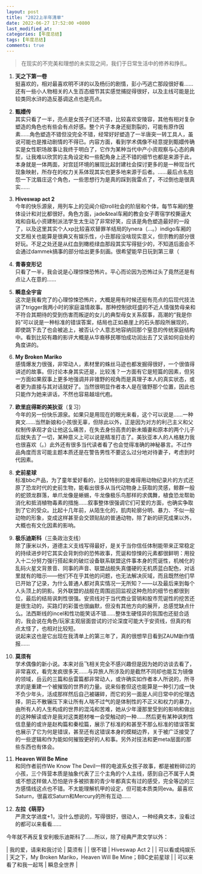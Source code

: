 ```yaml
---
layout: post
title: "2022上半年清单"
date: 2022-06-27 17:52:00 +0800
last_modified_at: 
categories: [年度总结]
tags: [年度总结]
comments: true
---
```


> 在现实的不完美和理想的未实现之间，我们于日常生活中的修养和挣扎。

1. **天之下第一卷** <br/> 挺喜欢的，相对最喜欢明不详的以及杨衍的剧情，彭小丐逃亡那段很好看……还有一些小人物相关的人生百态细节其实感觉捕捉得很好，以及主线可能是比较类同水浒的造反基调这点也是亮点。

2. **甄嬛传** <br/> 其实只看了一半，亮点是女孩子们还不错，比较喜欢安陵容，其他有相对复杂塑造的角色也有些会有点好感。整个片子本身还挺割裂的，可能有原作因素……角色塑造不错但没完全不错，经常好好塑造了一半唐突一转工具人，虽说可能也是推动剧情的不得已。内容方面，看到学术偶像不经意提到甄嬛传确实是女性职场故事让我终于明白了，它作为某种当代中产小资观察与心态的典型，让我难以欣赏的主角设定和一些配角身上还不错的细节也都是来源于此，本身就是一体两面，对宫廷环境的展现比起封建社会探讨更多的是一种现当代现象映射，所存在的权力关系体现其实也更多地来源于后者。……最后点名抱怨一下沈眉庄这个角色，一些思想行为是真的踩到我雷点了，不过倒也是很真实……

3. **Hiveswap act 2** <br/> 今年的快乐源泉，用列车上的见闻介绍troll社会的阶层和个体，每节车厢的整体设计和对比都很好。角色方面，jade&teal车厢的教会女子寄宿学校撕逼大戏和自私小资建制派法学生太生动了非常好笑，应该是角色塑造最好的一段了，以及这里其实个人xp比较喜欢替罪羊结局的lynera（…。）indigo车厢的文艺相关也能算是很典又有娱乐性，小丑那段没啥现实意义，但宗教的部分很好玩。不足之处还是从红血到橄榄绿血那段其实写得挺少的，不知道后面会不会通过dammek搞事的部分给出更多刻画。很希望能早日玩到第三章（

4. **青春变形记** <br/> 只看了一半，我会说是心理惊悚恐怖片。平心而论因为恐怖过头了竟然还是有点让人在意的……

5. **瞬息全宇宙** <br/> 这次是我看完了的心理惊悚恐怖片，大概是用有时候还挺有亮点的后现代技法讲了trigger我两小时的家庭温情故事。那种控制欲旺盛的不近人情强势母亲和不符合其期待的受到伤害而叛逆的女儿的典型母女关系叙事，高潮的“我是你妈”可以说是一种标准的错误答案，结局也正如悬崖上的石头那段所展现的，即使跳下去了也会被追上，被否认个人意志地容纳回那个窒息的传统家庭结构中。看到比较有趣的影评大概是从华裔移民哪怕成功润出去了又该如何自处的角度讲的。

6. **My Broken Mariko** <br/> 感情爆发力很强，非常动人，素材里的蛛丝马迹也都发掘得很好，一个很值得讲述的故事。但讨论本身其实还是，比较浅？一方面有它是短篇的因素，但另一方面如果叙事上更多地强调并非锥野的视角而是真理子本人的真实状态，或者更为直接与其对话就好了。当然很明显作者本人是在锥野那个位置，因此也只能作为她来讲话，不然也容易越俎代庖。

7. **欧里庇得斯的美狄亚**（复习） <br/> 今年的另一份快乐源泉。如果只是用现在的眼光来看，这个可以说是……一种爽文……当然新娘和小孩很无辜，但除此以外，正是因为对方的利己主义和父权制传承观才会让他这么痛苦，在失去身份高贵的新未婚妻和原本的两个儿子后就失去了一切，某种意义上可以说是精准打击了。美狄亚本人的人格魅力我也很喜欢（。）此外还有很多当代读者看了也会觉得准确的神秘暴言。不过作品角度而言可能主题本质还是在警告男性不要这么过分地对待妻子，考虑到时代因素。

8. **史前星球** <br/> 标准bbc产品，为了童年爱好看的，比较特别的是难得用动物纪录片的方式还原了恐龙时代的史前生物，能看出很多从当代动物身上获取的灵感，鲸群一般的蛇颈龙群落，单爪龙像是蜥蜴，牛龙像极乐鸟那样的求偶舞，植食恐龙帮助消化和抵消植物毒素的措施……叙事整体很强调它们可爱的方面，也确实争取到了它的受众。比起十几年前，从陌生化的，肌肉轮廓分明、暴力、不似一般动物的形象，变成这样甚至会交颈贴贴的普通动物，除了新的研究成果以外，大概也有文化因素的影响。

9. **极乐迪斯科**（三条政治支线） <br/> 除了康米以外，道德主义支线写得最好，是关于当你信任体制能带来正常稳定的持续进步时它其实会背刺你的恐怖故事，荒诞和惊悚的元素都很鲜明：用投入十二分努力强行搭起来的破烂设备联系联盟这件事本身的荒诞性，机械化的乱码火星文背景音、同事的声音、联盟战舰失真僵硬的无机质蓝白配色，对话里就有的暗示——他们不在乎其他的问题，也无法解决灰域，而且既然他们早已开始了记录，为什么普通人都对真实情况一无所知？——以及最后来到每个人头顶上的阴影。另外联盟的战舰在周围巡回监视这种危险的细节也都很到位，最后的结局讽刺性很强。安资线对于当代商业营销和股市荒诞性的挖苦还是很生动的，买路灯的彩蛋也很幽默，但没有其他方向的展开，总感觉缺点什么。法西斯线的incel和性功能笑话不错……整体生硬怪异的氛围也还挺合适的，我会说在角色/玩家主观层面尝试的讨论深度可能大于安资线，但真的有点太怪了，也相对比较短。 <br/> 说起来这也是它出现在我清单上的第三年了，真的很想早日看到ZAUM新作情报……

10. **莫须有** <br/> 学术偶像的新小说。本来对岳飞相关完全不感兴趣但是因为她的访谈去看了，非常喜欢，看完发疯很多天……与异旅人所涉及的是截然不同却也能互为镜像的领域，岳云的三篇和岳雷篇都非常动人，或许确实如作者本人所说的，所寻求的是重建一个被摧毁的世界的力量。说来俗套但这也能算是一种引刀成一快不负少年头，活成那样然后自己被碾碎，而它的另一面是人间日常中的伦理选择，阴云不散辗压下来让所有人喘不过气的是体制性的不正义和权力的暴力，由所有人的人生构成的世界的混沌和苦难，她从少年漫那里受到的影响和做出的这种解读或许是我对这类题材唯一会受触动的一种……然后更有某种讽刺性信息量的或许是赵构篇和秦桧篇，展示了标准的和甚至不那么标准的错误答案也展示了它为何是错误，甚至还有这错误本身的模糊边界，关于被广泛接受了的一些逻辑和作为能如何摧毁更好的人和事。另外对技法和更meta层面的那些东西也有体会。

11. **Heaven Will Be Mine** <br/> 和同作者前作We Know The Devil一样的电波系女孩子故事，都是被粉碎过的小孩，三个阵营本质是抽象代表了三个主角的个人主线，感到自己不属于人类或不想这样做人恐怕是许多被损害的青少年都真实有过的感受，完全等边的三方感情线这点也不错。不太能理解机甲的设定，但可能本质类同eva。最喜欢Saturn，很喜欢Saturn和Mercury的所有互动……

12. **左拉《萌芽》** <br/> 严肃文学进度+1，没什么想说的，写得很好，很动人，一种经典文本，没看过的都可以来看看……

今年就不再反复安利极乐迪斯科了……所以，除了经典严肃文学以外：

| 我的爱，请来和我讨论 | 莫须有                       |
| 很不错              | Hiveswap Act 2              |
| 可以看或纯娱乐      | 天之下，My Broken Mariko，Heaven Will Be Mine；BBC史前星球 |
| 可以来看了和我一起骂 | 瞬息全世界                    |
